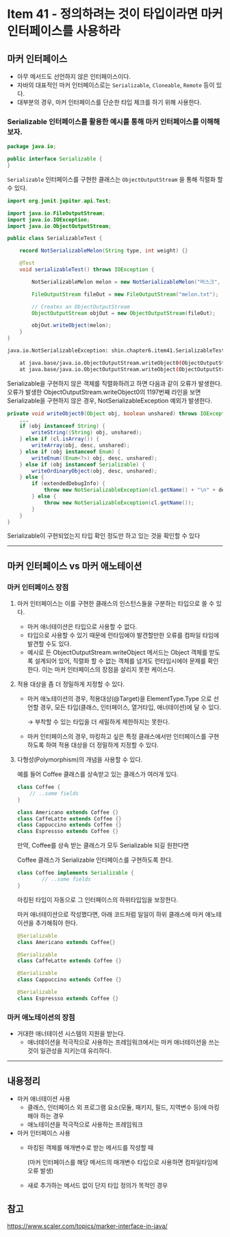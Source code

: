 # Item 41 - 정의하려는 것이 타입이라면 마커 인터페이스를 사용하라

## 마커 인터페이스

- 아무 메서드도 선언하지 않은 인터페이스이다.
- 자바의 대표적인 마커 인터페이스로는 `Serializable`, `Cloneable`, `Remote` 등이 있다.
- 대부분의 경우, 마커 인터페이스를 단순한 타입 체크를 하기 위해 사용한다.

### Serializable 인터페이스를 활용한 예시를 통해 마커 인터페이스를 이해해보자.

```java
package java.io;

public interface Serializable {
}
```

`Serializable` 인터페이스를 구현한 클래스는 `ObjectOutputStream` 을 통해 직렬화 할 수 있다.

```java
import org.junit.jupiter.api.Test;

import java.io.FileOutputStream;
import java.io.IOException;
import java.io.ObjectOutputStream;

public class SerializableTest {

    record NotSerializableMelon(String type, int weight) {}

    @Test
    void serializableTest() throws IOException {

        NotSerializableMelon melon = new NotSerializableMelon("머스크", 3000);

        FileOutputStream fileOut = new FileOutputStream("melon.txt");

        // Creates an ObjectOutputStream
        ObjectOutputStream objOut = new ObjectOutputStream(fileOut);

        objOut.writeObject(melon);
    }
}
```

```bash
java.io.NotSerializableException: shin.chapter6.item41.SerializableTest$NotSerializableMelon

	at java.base/java.io.ObjectOutputStream.writeObject0(ObjectOutputStream.java:1197)
	at java.base/java.io.ObjectOutputStream.writeObject(ObjectOutputStream.java:354)
```

Serializable을 구현하지 않은 객체를 직렬화하려고 하면 다음과 같이 오류가 발생한다.
오류가 발생한 ObjectOutputStream.writeObject0의 1197번째 라인을 보면 Serializable을 구현하지 않은 경우, 
NotSerializableException 예외가 발생한다.

```java
private void writeObject0(Object obj, boolean unshared) throws IOException {
    ...
    if (obj instanceof String) {
        writeString((String) obj, unshared);
    } else if (cl.isArray()) {
        writeArray(obj, desc, unshared);
    } else if (obj instanceof Enum) {
        writeEnum((Enum<?>) obj, desc, unshared);
    } else if (obj instanceof Serializable) {
        writeOrdinaryObject(obj, desc, unshared);
    } else {
        if (extendedDebugInfo) {
            throw new NotSerializableException(cl.getName() + "\n" + debugInfoStack.toString());
        } else {
            throw new NotSerializableException(cl.getName());
        }
    }
}
```
Serializable이 구현되었는지 타입 확인 정도만 하고 있는 것을 확인할 수 있다

---
## 마커 인터페이스 vs 마커 애노테이션

### 마커 인터페이스 장점

1. 마커 인터페이스는 이를 구현한 클래스의 인스턴스들을 구분하는 타입으로 쓸 수 있다.
    - 마커 애너테이션은 타입으로 사용할 수 없다.
    - 타입으로 사용할 수 있기 때문에 런타임에야 발견할만한 오류를 컴파일 타임에 발견할 수도 있다.
    - 예시로 든 ObjectOutputStream.writeObject 메서드는 Object 객체를 받도록 설계되어 있어, 직렬화 할 수 없는 객체를 넘겨도 런타임시에야 문제를 확인한다. 
      이는 마커 인터페이스의 장점을 살리지 못한 케이스다.


2. 적용 대상을 좀 더 정밀하게 지정할 수 있다.
    - 마커 애노테이션의 경우, 적용대상(@Target)을 ElementType.Type 으로 선언할 경우, 모든 타입(클래스, 인터페이스, 열거타입, 애너테이션)에 달 수 있다. 
      
      → 부착할 수 있는 타입을 더 세밀하게 제한하지는 못한다.
    
    - 마커 인터페이스의 경우, 마킹하고 싶은 특정 클래스에서만 인터페이스를 구현하도록 하여  적용 대상을 더 정밀하게 지정할 수 있다.


3. 다형성(Polymorphism)의 개념을 사용할 수 있다.

   예를 들어 Coffee 클래스를 상속받고 있는 클래스가 여러개 있다.

    ```java
    class Coffee {
        // ..some fields
    }
    
    class Americano extends Coffee {}
    class CaffeLatte extends Coffee {}
    class Cappuccino extends Coffee {}
    class Espressso extends Coffee {}
    ```

   만약, Coffee를 상속 받는 클래스가 모두 Serializable 되길 원한다면

   Coffee 클래스가 Serializable 인터페이스를 구현하도록 한다.

    ```java
    class Coffee implements Serializable {
    		// ..some fields
    }
    ```

   마킹된 타입이 자동으로 그 인터페이스의 하위타입임을 보장한다.

   마커 애너테이션으로 작성했다면, 아래 코드처럼 일일이 하위 클래스에 마커 애노테이션을  추가해줘야 한다.

    ```java
    @Serializable
    class Americano extends Coffee{}
    
    @Serializable
    class CaffeLatte extends Coffee {}
    
    @Serializable
    class Cappuccino extends Coffee {}
    
    @Serializable
    class Espressso extends Coffee {}
    ```


### 마커 애노테이션의 장점

- 거대한 애너테이션 시스템의 지원을 받는다.
    - 애너테이션을 적극적으로 사용하는 프레임워크에서는 마커 애너테이션을 쓰는 것이 일관성을 지키는데 유리하다.
---
## 내용정리

- 마커 애너테이션  사용
    - 클래스, 인터페이스 외 프로그램 요소(모듈, 패키지, 필드, 지역변수 등)에 마킹해야 하는 경우
    - 애노테이션을 적극적으로 사용하는 프레임워크
- 마커 인터페이스 사용
    - 마킹된 객체를 매개변수로 받는 메서드를 작성할 때

      (마커 인터페이스를 해당 메서드의 매개변수 타입으로 사용하면 컴파일타임에 오류 발생)

    - 새로 추가하는 메서드 없이 단지 타입 정의가 목적인 경우

## 참고

https://www.scaler.com/topics/marker-interface-in-java/
